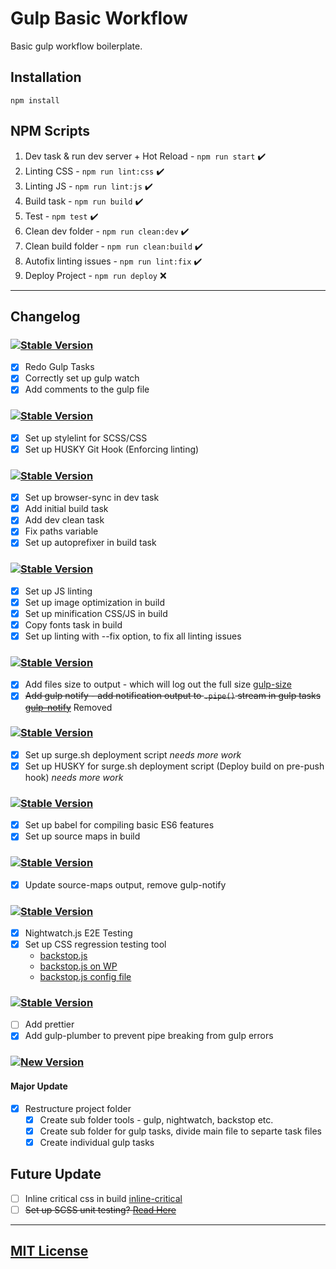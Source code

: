 # Gulp Basic Workflow

Basic gulp workflow boilerplate.

## Installation

```
npm install
```

## NPM Scripts

1. Dev task & run dev server + Hot Reload - ```npm run start``` ✔️
2. Linting CSS - ```npm run lint:css``` ✔️
3. Linting JS - ```npm run lint:js``` ✔️
4. Build task - ```npm run build``` ✔️
5. Test - ```npm test``` ✔️
6. Clean dev folder - ```npm run clean:dev``` ✔️
7. Clean build folder - ```npm run clean:build``` ✔️
8. Autofix linting issues - ```npm run lint:fix``` ️✔️
9. Deploy Project - ```npm run deploy``` ❌

---

## Changelog

### [![Stable Version](https://img.shields.io/badge/version-0.2.0-green.svg)]()
- [x] Redo Gulp Tasks
- [x] Correctly set up gulp watch
- [x] Add comments to the gulp file

### [![Stable Version](https://img.shields.io/badge/version-0.4.0-green.svg)]()
- [x] Set up stylelint for SCSS/CSS
- [x] Set up HUSKY Git Hook (Enforcing linting)

### [![Stable Version](https://img.shields.io/badge/version-0.5.0-green.svg)]()
- [x] Set up browser-sync in dev task
- [x] Add initial build task
- [x] Add dev clean task
- [x] Fix paths variable
- [x] Set up autoprefixer in build task

### [![Stable Version](https://img.shields.io/badge/version-0.6.0-green.svg)]()
- [x] Set up JS linting
- [x] Set up image optimization in build
- [x] Set up minification CSS/JS in build
- [x] Copy fonts task in build
- [x] Set up linting with --fix option, to fix all linting issues

### [![Stable Version](https://img.shields.io/badge/version-0.7.0-green.svg)]()
- [x] Add files size to output - which will log out the full size [gulp-size](https://www.npmjs.com/package/gulp-size)
- [x] ~~Add gulp notify - add notification output to ```.pipe()``` stream in gulp tasks [gulp-notify](https://www.npmjs.com/package/gulp-notify)~~ Removed

### [![Stable Version](https://img.shields.io/badge/version-0.7.1-green.svg)]()
- [x] Set up surge.sh deployment script *needs more work*
- [x] Set up HUSKY for surge.sh deployment script (Deploy build on pre-push hook) *needs more work*

### [![Stable Version](https://img.shields.io/badge/version-0.7.2-green.svg)]()
- [x] Set up babel for compiling basic ES6 features
- [x] Set up source maps in build

### [![Stable Version](https://img.shields.io/badge/version-0.7.3-green.svg)]()
- [x] Update source-maps output, remove gulp-notify

### [![Stable Version](https://img.shields.io/badge/version-0.7.4-green.svg)]()
- [x] Nightwatch.js E2E Testing
- [x] Set up CSS regression testing tool
  - [backstop.js](https://github.com/garris/BackstopJS)
  - [backstop.js on WP](https://www.christoflee.co.uk/backstopjs-a-beginners-guide-to-testing-in-wordpress/)
  - [backstop.js config file](https://github.com/wlsf82/backstop-config)

### [![Stable Version](https://img.shields.io/badge/version-0.7.5-green.svg)]()
- [ ] Add prettier
- [x] Add gulp-plumber to prevent pipe breaking from gulp errors

### [![New Version](https://img.shields.io/badge/version-1.0.0-orange.svg)]()
#### Major Update
- [x] Restructure project folder
  - [x] Create sub folder tools - gulp, nightwatch, backstop etc.
  - [x] Create sub folder for gulp tasks, divide main file to separte task files
  - [x] Create individual gulp tasks

## Future Update

- [ ] Inline critical css in build [inline-critical](https://github.com/addyosmani/critical)
- [ ] ~~Set up SCSS unit testing? [Read Here](https://seesparkbox.com/foundry/how_and_why_we_unit_test_our_sass)~~
---
## [MIT License](LICENSE.md)
